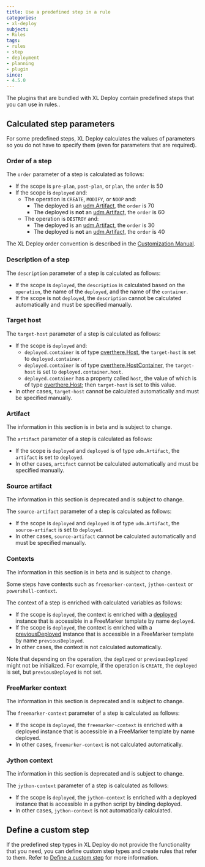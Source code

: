 ```yaml
---
title: Use a predefined step in a rule
categories:
- xl-deploy
subject:
- Rules
tags:
- rules
- step
- deployment
- planning
- plugin
since:
- 4.5.0
---
```


The plugins that are bundled with XL Deploy contain predefined steps that you can use in rules..

## Calculated step parameters

For some predefined steps, XL Deploy calculates the values of parameters so you do not have to specify them (even for parameters that are required).

### Order of a step

The `order` parameter of a step is calculated as follows:

* If the scope is `pre-plan`, `post-plan`, or `plan`, the `order` is 50
* If the scope is `deployed` and:
    * The operation is `CREATE`, `MODIFY`, or `NOOP` and:
        * The deployed is an [udm.Artifact](/xl-deploy/latest/udmcireference.html), the `order` is 70
        * The deployed is **not** an [udm.Artifact](/xl-deploy/latest/udmcireference.html), the `order` is 60
    * The operation is `DESTROY` and:
        * The deployed is an [udm.Artifact](/xl-deploy/latest/udmcireference.html), the `order` is 30
        * The deployed is **not** an [udm.Artifact](/xl-deploy/latest/udmcireference.html), the `order` is 40

The XL Deploy order convention is described in the [Customization Manual](/xl-deploy/latest/customizationmanual.html#deployed-ci-processing).

### Description of a step

The `description` parameter of a step is calculated as follows:

* If the scope is `deployed`, the `description` is calculated based on the `operation`, the name of the `deployed`, and the name of the `container`.
* If the scope is not `deployed`, the `description` cannot be calculated automatically and must be specified manually.

### Target host

The `target-host` parameter of a step is calculated as follows:

* If the scope is `deployed` and:
    * `deployed.container` is of type [overthere.Host](/xl-deploy/latest/remotingPluginManual.html#overthere.Host), the `target-host` is set to `deployed.container`.
    * `deployed.container` is of type [overthere.HostContainer](/xl-deploy/latest/remotingPluginManual.html), the `target-host` is set to `deployed.container.host`.
    * `deployed.container` has a property called `host`, the value of which is of type [overthere.Host](/xl-deploy/latest/remotingPluginManual.html#overthere.Host); then `target-host` is set to this value.
* In other cases, `target-host` cannot be calculated automatically and must be specified manually.

### Artifact

<div class="alert alert-danger" role="alert">The information in this section is in beta and is subject to change.</div>

The `artifact` parameter of a step is calculated as follows:

* If the scope is `deployed` and `deployed` is of type `udm.Artifact`, the `artifact` is set to `deployed`.
* In other cases, `artifact` cannot be calculated automatically and must be specified manually.

### Source artifact

<div class="alert alert-danger" role="alert">The information in this section is deprecated and is subject to change.</div>

The `source-artifact` parameter of a step is calculated as follows:

* If the scope is `deployed` and `deployed` is of type `udm.Artifact`, the `source-artifact` is set to `deployed`.
* In other cases, `source-artifact` cannot be calculated automatically and must be specified manually.

### Contexts

<div class="alert alert-danger" role="alert">The information in this section is in beta and is subject to change.</div>

Some steps have contexts such as `freemarker-context`, `jython-context` or `powershell-context`.

The context of a step is enriched with calculated variables as follows:

* If the scope is `deployed`, the context is enriched with a <a href="/xl-deploy/4.5.x/javadoc/udm-plugin-api/com/xebialabs/deployit/plugin/api/deployment/specification/Delta.html#getDeployed%28%29">deployed</a> instance that is accessible in a FreeMarker template by name `deployed`.
* If the scope is `deployed`, the context is enriched with a <a href="/xl-deploy/4.5.x/javadoc/udm-plugin-api/com/xebialabs/deployit/plugin/api/deployment/specification/Delta.html#getPrevious%28%29">previousDeployed</a> instance that is accessible in a FreeMarker template by name `previousDeployed`.
* In other cases, the context is not calculated automatically.

Note that depending on the operation, the `deployed` or `previousDeployed` might not be initialized. For example, if the operation is `CREATE`, the `deployed` is set, but `previousDeployed` is not set.

### FreeMarker context

<div class="alert alert-danger" role="alert">The information in this section is deprecated and is subject to change.</div>

The `freemarker-context` parameter of a step is calculated as follows:

* If the scope is `deployed`, the `freemarker-context` is enriched with a deployed instance that is accessible in a FreeMarker template by name deployed.
* In other cases, `freemarker-context` is not calculated automatically.

### Jython context

<div class="alert alert-danger" role="alert">The information in this section is deprecated and is subject to change.</div>

The `jython-context` parameter of a step is calculated as follows:

* If the scope is `deployed`, the `jython-context` is enriched with a deployed instance that is accessible in a python script by binding deployed.
* In other cases, `jython-context` is not automatically calculated.

## Define a custom step

If the predefined step types in XL Deploy do not provide the functionality that you need, you can define custom step types and create rules that refer to them. Refer to [Define a custom step](/xl-deploy/latest/xldeployjavaapimanual.html#define-a-custom-step-for-rules) for more information.
